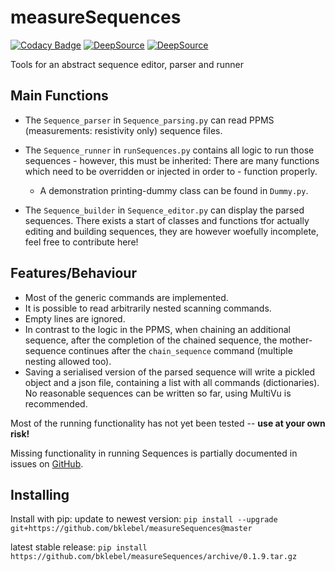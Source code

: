 # measureSequences

[![Codacy Badge](https://api.codacy.com/project/badge/Grade/ba794e9427f0457696a2861f39e04786)](https://app.codacy.com/app/bklebel/measureSequences?utm_source=github.com&utm_medium=referral&utm_content=bklebel/measureSequences&utm_campaign=Badge_Grade_Dashboard)
[![DeepSource](https://deepsource.io/gh/bklebel/measureSequences.svg/?label=active+issues&show_trend=true)](https://deepsource.io/gh/bklebel/measureSequences/?ref=repository-badge)
[![DeepSource](https://deepsource.io/gh/bklebel/measureSequences.svg/?label=resolved+issues&show_trend=true)](https://deepsource.io/gh/bklebel/measureSequences/?ref=repository-badge)

Tools for an abstract sequence editor, parser and runner

## Main Functions
-   The `Sequence_parser` in `Sequence_parsing.py` can read PPMS (measurements: resistivity only) sequence files. 

-   The `Sequence_runner` in `runSequences.py` contains all logic to run those sequences - however, this must be inherited: 
There are many functions which need to be overridden or injected in order to - function properly. 

    -   A demonstration printing-dummy class can be found in `Dummy.py`. 

-   The `Sequence_builder` in `Sequence_editor.py` can display the parsed sequences. 
There exists a start of classes and functions tfor actually editing and building sequences, they are however woefully incomplete, feel free to contribute here!

## Features/Behaviour
-   Most of the generic commands are implemented. 
-   It is possible to read arbitrarily nested scanning commands. 
-   Empty lines are ignored. 
-   In contrast to the logic in the PPMS, when chaining an additional sequence, after the completion of the chained sequence, the mother-sequence continues after the `chain_sequence` command (multiple nesting allowed too). 
-   Saving a serialised version of the parsed sequence will write a pickled object and a json file, containing a list with all commands (dictionaries). 
No reasonable sequences can be written so far, using MultiVu is recommended.

Most of the running functionality has not yet been tested -- **use at your own risk!** 

Missing functionality in running Sequences is partially documented in issues on [GitHub](https://github.com/bklebel/measureSequences). 

## Installing

Install with pip: 
update to newest version:
`pip install --upgrade git+https://github.com/bklebel/measureSequences@master`

latest stable release: 
`pip install https://github.com/bklebel/measureSequences/archive/0.1.9.tar.gz`

